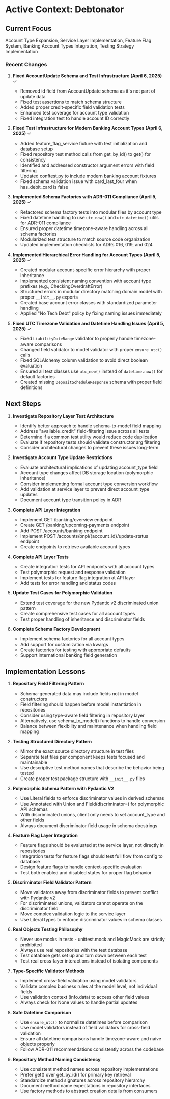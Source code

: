 # Active Context: Debtonator

## Current Focus

Account Type Expansion, Service Layer Implementation, Feature Flag System, Banking Account Types Integration, Testing Strategy Implementation

### Recent Changes

1. **Fixed AccountUpdate Schema and Test Infrastructure (April 6, 2025)** ✓
   - Removed id field from AccountUpdate schema as it's not part of update data
   - Fixed test assertions to match schema structure
   - Added proper credit-specific field validation tests
   - Enhanced test coverage for account type validation
   - Fixed integration test to handle account ID correctly

2. **Fixed Test Infrastructure for Modern Banking Account Types (April 6, 2025)** ✓
   - Added feature_flag_service fixture with test initialization and database setup
   - Fixed repository test method calls from get_by_id() to get() for consistency
   - Identified and addressed constructor argument errors with field filtering
   - Updated conftest.py to include modern banking account fixtures
   - Fixed schema validation issue with card_last_four when has_debit_card is false

3. **Implemented Schema Factories with ADR-011 Compliance (April 5, 2025)** ✓
   - Refactored schema factory tests into modular files by account type
   - Fixed datetime handling to use `utc_now()` and `utc_datetime()` utils for ADR-011 compliance
   - Ensured proper datetime timezone-aware handling across all schema factories
   - Modularized test structure to match source code organization
   - Updated implementation checklists for ADRs 016, 019, and 024

4. **Implemented Hierarchical Error Handling for Account Types (April 5, 2025)** ✓
   - Created modular account-specific error hierarchy with proper inheritance
   - Implemented consistent naming convention with account type prefixes (e.g., CheckingOverdraftError)
   - Structured errors in modular directory matching domain model with proper `__init__.py` exports
   - Created base account error classes with standardized parameter handling
   - Applied "No Tech Debt" policy by fixing naming issues immediately

5. **Fixed UTC Timezone Validation and Datetime Handling Issues (April 5, 2025)** ✓
   - Fixed `LiabilityDateRange` validator to properly handle timezone-aware comparisons
   - Changed field validator to model validator with proper `ensure_utc()` calls
   - Fixed SQLAlchemy column validation to avoid direct boolean evaluation
   - Ensured all test classes use `utc_now()` instead of `datetime.now()` for default factories
   - Created missing `DepositScheduleResponse` schema with proper field definitions

## Next Steps

1. **Investigate Repository Layer Test Architecture**
   - Identify better approach to handle schema-to-model field mapping
   - Address "available_credit" field-filtering issue across all tests
   - Determine if a common test utility would reduce code duplication
   - Evaluate if repository tests should validate constructor arg filtering
   - Consider architectural changes to prevent these issues long-term

2. **Investigate Account Type Update Restrictions**
   - Evaluate architectural implications of updating account_type field
   - Account type changes affect DB storage location (polymorphic inheritance)
   - Consider implementing formal account type conversion workflow
   - Add validation at service layer to prevent direct account_type updates
   - Document account type transition policy in ADR

3. **Complete API Layer Integration**
   - Implement GET /banking/overview endpoint
   - Create GET /banking/upcoming-payments endpoint
   - Add POST /accounts/banking endpoint
   - Implement POST /accounts/bnpl/{account_id}/update-status endpoint
   - Create endpoints to retrieve available account types

3. **Complete API Layer Tests**
   - Create integration tests for API endpoints with all account types
   - Test polymorphic request and response validation
   - Implement tests for feature flag integration at API layer
   - Add tests for error handling and status codes

4. **Update Test Cases for Polymorphic Validation**
   - Extend test coverage for the new Pydantic v2 discriminated union pattern
   - Create comprehensive test cases for all account types
   - Test proper handling of inheritance and discriminator fields

5. **Complete Schema Factory Development**
   - Implement schema factories for all account types
   - Add support for customization via kwargs
   - Create factories for testing with appropriate defaults
   - Support international banking field generation

## Implementation Lessons

1. **Repository Field Filtering Pattern**
   - Schema-generated data may include fields not in model constructors
   - Field filtering should happen before model instantiation in repositories
   - Consider using type-aware field filtering in repository layer
   - Alternatively, use schema_to_model() functions to handle conversion
   - Balance between flexibility and maintenance when handling field mapping

2. **Testing Structured Directory Pattern**
   - Mirror the exact source directory structure in test files
   - Separate test files per component keeps tests focused and maintainable
   - Use descriptive test method names that describe the behavior being tested
   - Create proper test package structure with `__init__.py` files

2. **Polymorphic Schema Pattern with Pydantic V2**
   - Use Literal fields to enforce discriminator values in derived schemas
   - Use Annotated with Union and Field(discriminator=) for polymorphic API schemas
   - With discriminated unions, client only needs to set account_type and other fields
   - Always document discriminator field usage in schema docstrings

3. **Feature Flag Layer Integration**
   - Feature flags should be evaluated at the service layer, not directly in repositories
   - Integration tests for feature flags should test full flow from config to database
   - Design feature flags to handle context-specific evaluation
   - Test both enabled and disabled states for proper flag behavior

4. **Discriminator Field Validator Pattern**
   - Move validators away from discriminator fields to prevent conflict with Pydantic v2
   - For discriminated unions, validators cannot operate on the discriminator field
   - Move complex validation logic to the service layer
   - Use Literal types to enforce discriminator values in schema classes

5. **Real Objects Testing Philosophy**
   - Never use mocks in tests - unittest.mock and MagicMock are strictly prohibited
   - Always use real repositories with the test database
   - Test database gets set up and torn down between each test
   - Test real cross-layer interactions instead of isolating components

6. **Type-Specific Validator Methods**
   - Implement cross-field validation using model validators
   - Validate complex business rules at the model level, not individual fields
   - Use validation context (info.data) to access other field values
   - Always check for None values to handle partial updates

7. **Safe Datetime Comparison**
   - Use `ensure_utc()` to normalize datetimes before comparison
   - Use model validators instead of field validators for cross-field validation
   - Ensure all datetime comparisons handle timezone-aware and naive objects properly
   - Follow ADR-011 recommendations consistently across the codebase

8. **Repository Method Naming Consistency**
   - Use consistent method names across repository implementations
   - Prefer get() over get_by_id() for primary key retrieval
   - Standardize method signatures across repository hierarchy
   - Document method name expectations in repository interfaces
   - Use factory methods to abstract creation details from consumers
